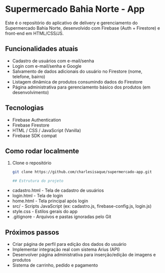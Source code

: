 # Supermercado Bahia Norte - App

Este é o repositório do aplicativo de delivery e gerenciamento do Supermercado Bahia Norte, desenvolvido com Firebase (Auth + Firestore) e front-end em HTML/CSS/JS.

## Funcionalidades atuais

- Cadastro de usuários com e-mail/senha  
- Login com e-mail/senha e Google  
- Salvamento de dados adicionais do usuário no Firestore (nome, telefone, bairro)  
- Listagem dinâmica de produtos consumindo dados do Firestore  
- Página administrativa para gerenciamento básico dos produtos (em desenvolvimento)  

## Tecnologias

- Firebase Authentication  
- Firebase Firestore  
- HTML / CSS / JavaScript (Vanilla)  
- Firebase SDK compat  

## Como rodar localmente

1. Clone o repositório  
   ```bash
   git clone https://github.com/charlesisaque/supermercado-app.git

   ## Estrutura do projeto
- cadastro.html - Tela de cadastro de usuários
- login.html - Tela de login
- home.html - Tela principal após login
- src/ - Scripts JavaScript (ex: cadastro.js, firebase-config.js, login.js)
- style.css - Estilos gerais do app
- .gitignore - Arquivos e pastas ignoradas pelo Git
  
## Próximos passos
- Criar página de perfil para edição dos dados do usuário
- Implementar integração real com sistema Arius (API)
- Desenvolver página administrativa para inserção/edição de imagens e produtos
- Sistema de carrinho, pedido e pagamento
  
